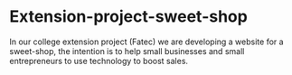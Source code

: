 # Extension-project-sweet-shop
In our college extension project (Fatec) we are developing a website for a sweet-shop, the intention is to help small businesses and small entrepreneurs to use technology to boost sales.
